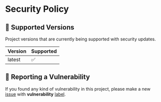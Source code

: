 # Security Policy

## 🛂 Supported Versions

Project versions that are currently being supported with security updates.

| Version | Supported          |
| ------- | ------------------ |
| latest  | :white_check_mark: |

## 👮 Reporting a Vulnerability

If you found any kind of vulnerability in this project, please make a new [issue](https://github.com/ezralazuardy/adcs/issues) with **vulnerability** [label](https://github.com/ezralazuardy/adcs/labels).
